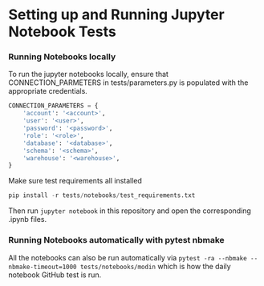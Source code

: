 # Setting up and Running Jupyter Notebook Tests

### Running Notebooks locally
To run the jupyter notebooks locally, ensure that CONNECTION_PARMETERS in tests/parameters.py is populated with 
the appropriate credentials. 

```python
CONNECTION_PARAMETERS = {
    'account': '<account>',
    'user': '<user>',
    'password': '<password>',
    'role': '<role>',
    'database': '<database>',
    'schema': '<schema>',
    'warehouse': '<warehouse>',
}
```
Make sure test requirements all installed
```python
pip install -r tests/notebooks/test_requirements.txt
```

Then run `jupyter notebook` in this repository and open the corresponding .ipynb files. 

### Running Notebooks automatically with pytest nbmake
All the notebooks can also be run automatically via 
`pytest -ra --nbmake --nbmake-timeout=1000 tests/notebooks/modin` 
which is how the daily notebook GitHub test is run.
